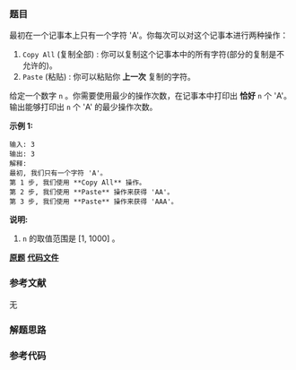 ### 题目
最初在一个记事本上只有一个字符 'A'。你每次可以对这个记事本进行两种操作：

  1. `Copy All` (复制全部) : 你可以复制这个记事本中的所有字符(部分的复制是不允许的)。
  2. `Paste` (粘贴) : 你可以粘贴你 **上一次** 复制的字符。

给定一个数字 `n` 。你需要使用最少的操作次数，在记事本中打印出 **恰好**  `n` 个 'A'。输出能够打印出 `n` 个 'A' 的最少操作次数。

**示例 1:**

    
    
    输入: 3
    输出: 3
    解释:
    最初, 我们只有一个字符 'A'。
    第 1 步, 我们使用 **Copy All** 操作。
    第 2 步, 我们使用 **Paste** 操作来获得 'AA'。
    第 3 步, 我们使用 **Paste** 操作来获得 'AAA'。
    

**说明:**

  1. `n` 的取值范围是 [1, 1000] 。

 **[原题](https://leetcode-cn.com/problems/2-keys-keyboard/)**    **[代码文件]()**


### 参考文献
无

### 解题思路




### 参考代码

```go


```




